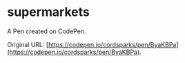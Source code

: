 # supermarkets

A Pen created on CodePen.

Original URL: [https://codepen.io/cordsparks/pen/ByaKBPa](https://codepen.io/cordsparks/pen/ByaKBPa).

